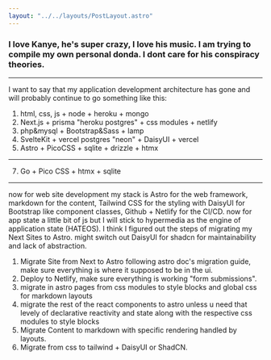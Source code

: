 ```yaml
---
layout: "../../layouts/PostLayout.astro"
---
```



### I love Kanye, he's super crazy, I love his music. I am trying to compile my own personal donda. I dont care for his conspiracy theories.

---
I want to say that my application development architecture has gone and will probably continue to go something like this:

1. html, css, js + node + heroku + mongo
2. Next.js + prisma "heroku postgres" + css modules + netlify
3. php&mysql + Bootstrap&Sass + lamp
4. SvelteKit + vercel postgres "neon" + DaisyUI + vercel
5. Astro + PicoCSS + sqlite + drizzle + htmx
---
7. Go + Pico CSS + htmx + sqlite

---

now for web site development my stack is Astro for the web framework, markdown for the content, Tailwind CSS for the styling with DaisyUI for Bootstrap like component classes, Github + Netlify for the CI/CD. now for app state a little bit of js but I will stick to hypermedia as the engine of application state (HATEOS). I think I figured out the steps of migrating my Next Sites to Astro. might switch out DaisyUI for shadcn for maintainability and lack of abstraction.

1. Migrate Site from Next to Astro following astro doc's migration guide, make sure everything is where it supposed to be in the ui.
2. Deploy to Netlify, make sure everything is working "form submissions".
3. migrate in astro pages from css modules to style blocks and global css for markdown layouts
4. migrate the rest of the react components to astro unless u need that levely of declarative reactivity and state along with the respective css modules to style blocks
5. Migrate Content to markdown with specific rendering handled by layouts.
6. Migrate from css to tailwind + DaisyUI or ShadCN.
